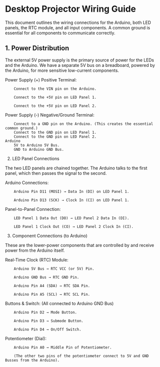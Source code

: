 # Desktop Projector Wiring Guide

This document outlines the wiring connections for the Arduino, both LED panels, the RTC module, and all input components. A common ground is essential for all components to communicate correctly.

## 1. Power Distribution

The external 5V power supply is the primary source of power for the LEDs and the Arduino. We have a separate 5V bus on a breadboard, powered by the Arduino, for more sensitive low-current components.

Power Supply (+) Positive Terminal:

        Connect to the VIN pin on the Arduino.

        Connect to the +5V pin on LED Panel 1.

        Connect to the +5V pin on LED Panel 2.

Power Supply (-) Negative/Ground Terminal:

        Connect to a GND pin on the Arduino. (This creates the essential common ground.)
        Connect to the GND pin on LED Panel 1.
        Connect to the GND pin on LED Panel 2.
    Arduino
        5V to Arduino 5V Bus.
        GND to Arduino GND Bus.


2. LED Panel Connections

The two LED panels are chained together. The Arduino talks to the first panel, which then passes the signal to the second.

Arduino Connections:

        Arduino Pin D11 (MOSI) → Data In (DI) on LED Panel 1.

        Arduino Pin D13 (SCK) → Clock In (CI) on LED Panel 1.

Panel-to-Panel Connection:

        LED Panel 1 Data Out (DO) → LED Panel 2 Data In (DI).

        LED Panel 1 Clock Out (CO) → LED Panel 2 Clock In (CI).

3. Component Connections (to Arduino)

These are the lower-power components that are controlled by and receive power from the Arduino itself.

Real-Time Clock (RTC) Module:

        Arduino 5V Bus → RTC VCC (or 5V) Pin.

        Arduino GND Bus → RTC GND Pin.

        Arduino Pin A4 (SDA) → RTC SDA Pin.

        Arduino Pin A5 (SCL) → RTC SCL Pin.

Buttons & Switch:
(All connected to Arduino GND Bus)

        Arduino Pin D2 → Mode Button.

        Arduino Pin D3 → Submode Button.

        Arduino Pin D4 → On/Off Switch.


Potentiometer (Dial):

        Arduino Pin A0 → Middle Pin of Potentiometer.

        (The other two pins of the potentiometer connect to 5V and GND Busses from the Arduino).